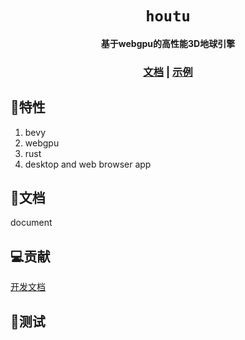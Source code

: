 <div align="center">

  <h1><code>houtu</code></h1>

  <strong>基于webgpu的高性能3D地球引擎</strong>

  <h3>
    <a href="#">文档</a>
    <span> | </span>
    <a href="#">示例</a>
  </h3>
</div>

## 🚀特性
1. bevy
2. webgpu
3. rust
4. desktop and web browser app
## 📖文档
document

## 💻贡献
[开发文档](./DEVELOPMENT.md)

## 🐒测试
